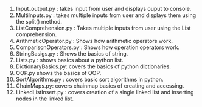 1. Input_output.py : takes input from user and displays ouput to console.
2. MultiInputs.py : takes multiple inputs from user and displays them using the split() method.
3. ListComprehension.py :  Takes multiple inputs from user using the List comprehension.
4. ArithmeticOperator.py : Shows how arithmetic operators work.
5. ComparisonOperators.py : Shows how operation operators work.
6. StringBasigs.py : Shows the basics of string.
7. Lists.py : shows basics about a python list.
8. DictionaryBasics.py: covers the basics of python dictionaries.
9. OOP.py shows the basics of OOP.
10. SortAlgorithms.py : covers basic sort algorithms in python.
11. ChainMaps.py: covers chainmap basics of creating and accessing.
12. LinkedListInsert.py : covers creation of a single linked list and inserting nodes in the linked list.
